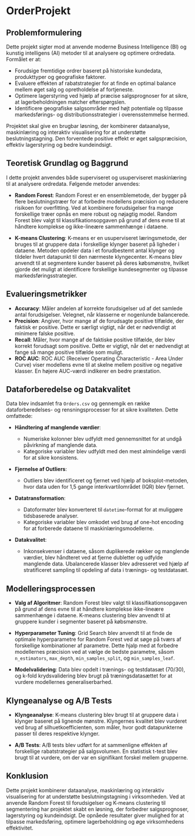 # OrderProjekt
## Problemformulering

Dette projekt sigter mod at anvende moderne Business Intelligence (BI) og kunstig intelligens (AI) metoder til at analysere og optimere ordredata. Formålet er at:

- Forudsige fremtidige ordrer baseret på historiske kundedata, produkttyper og geografiske faktorer.
- Evaluere effekten af rabatstrategier for at finde en optimal balance mellem øget salg og opretholdelse af fortjeneste.
- Optimere lagerstyring ved hjælp af præcise salgsprognoser for at sikre, at lagerbeholdningen matcher efterspørgslen.
- Identificere geografiske salgsområder med højt potentiale og tilpasse markedsførings- og distributionsstrategier i overensstemmelse hermed.

Projektet skal give en brugbar løsning, der kombinerer dataanalyse, maskinlæring og interaktiv visualisering for at understøtte beslutningstagning. Den forventede positive effekt er øget salgspræcision, effektiv lagerstyring og bedre kundeindsigt.

## Teoretisk Grundlag og Baggrund

I dette projekt anvendes både superviseret og usuperviseret maskinlæring til at analysere ordredata. Følgende metoder anvendes:

- **Random Forest**: Random Forest er en ensemblemetode, der bygger på flere beslutningstræer for at forbedre modellens præcision og reducere risikoen for overfitting. Ved at kombinere forudsigelser fra mange forskellige træer opnås en mere robust og nøjagtig model. Random Forest blev valgt til klassifikationsopgaven på grund af dens evne til at håndtere komplekse og ikke-lineære sammenhænge i dataene.

- **K-means Clustering**: K-means er en usuperviseret læringsmetode, der bruges til at gruppere data i forskellige klynger baseret på ligheder i dataene. Metoden opdeler data i et forudbestemt antal klynger og tildeler hvert datapunkt til den nærmeste klyngecenter. K-means blev anvendt til at segmentere kunder baseret på deres købsmønstre, hvilket gjorde det muligt at identificere forskellige kundesegmenter og tilpasse markedsføringsstrategier.

## Evalueringsmetrikker

- **Accuracy**: Måler andelen af korrekte forudsigelser ud af det samlede antal forudsigelser. Velegnet, når klasserne er nogenlunde balancerede.
- **Precision**: Angiver, hvor mange af de forudsagte positive tilfælde, der faktisk er positive. Dette er særligt vigtigt, når det er nødvendigt at minimere falske positive.
- **Recall**: Måler, hvor mange af de faktiske positive tilfælde, der blev korrekt forudsagt som positive. Dette er vigtigt, når det er nødvendigt at fange så mange positive tilfælde som muligt.
- **ROC AUC**: ROC AUC (Receiver Operating Characteristic - Area Under Curve) viser modellens evne til at skelne mellem positive og negative klasser. En højere AUC-værdi indikerer en bedre præstation.

## Dataforberedelse og Datakvalitet

Data blev indsamlet fra `Orders.csv` og gennemgik en række dataforberedelses- og rensningsprocesser for at sikre kvaliteten. Dette omfattede:

- **Håndtering af manglende værdier**:
  - Numeriske kolonner blev udfyldt med gennemsnittet for at undgå påvirkning af manglende data.
  - Kategoriske variabler blev udfyldt med den mest almindelige værdi for at sikre konsistens.

- **Fjernelse af Outliers**:
  - Outliers blev identificeret og fjernet ved hjælp af boksplot-metoden, hvor data uden for 1,5 gange interkvartilområdet (IQR) blev fjernet.

- **Datatransformation**:
  - Datoformater blev konverteret til `datetime`-format for at muliggøre tidsbaserede analyser.
  - Kategoriske variabler blev omkodet ved brug af one-hot encoding for at forberede dataene til maskinlæringsmodellerne.

- **Datakvalitet**:
  - Inkonsekvenser i dataene, såsom duplikerede rækker og manglende værdier, blev håndteret ved at fjerne dubletter og udfylde manglende data. Ubalancerede klasser blev adresseret ved hjælp af stratificeret sampling til opdeling af data i trænings- og testdatasæt.

## Modelleringsprocessen

- **Valg af Algoritmer**: Random Forest blev valgt til klassifikationsopgaven på grund af dens evne til at håndtere komplekse ikke-lineære sammenhænge i dataene. K-means clustering blev anvendt til at gruppere kunder i segmenter baseret på købsmønstre.

- **Hyperparameter Tuning**: Grid Search blev anvendt til at finde de optimale hyperparametre for Random Forest ved at søge på tværs af forskellige kombinationer af parametre. Dette hjalp med at forbedre modellernes præcision ved at vælge de bedste parametre, såsom `n_estimators`, `max_depth`, `min_samples_split`, og `min_samples_leaf`.

- **Modelvalidering**: Data blev opdelt i trænings- og testdatasæt (70/30), og k-fold krydsvalidering blev brugt på træningsdatasættet for at vurdere modellernes generaliserbarhed.

## Klyngeanalyse og A/B Tests

- **Klyngeanalyse**: K-means clustering blev brugt til at gruppere data i klynger baseret på lignende mønstre. Klyngernes kvalitet blev vurderet ved brug af silhuetkoefficienten, som måler, hvor godt datapunkterne passer til deres respektive klynger.

- **A/B Tests**: A/B tests blev udført for at sammenligne effekten af forskellige rabatstrategier på salgsvolumen. En statistisk t-test blev brugt til at vurdere, om der var en signifikant forskel mellem grupperne.

## Konklusion

Dette projekt kombinerer dataanalyse, maskinlæring og interaktiv visualisering for at understøtte beslutningstagning i virksomheden. Ved at anvende Random Forest til forudsigelser og K-means clustering til segmentering har projektet skabt en løsning, der forbedrer salgsprognoser, lagerstyring og kundeindsigt. De opnåede resultater giver mulighed for at tilpasse markedsføring, optimere lagerbeholdning og øge virksomhedens effektivitet.

